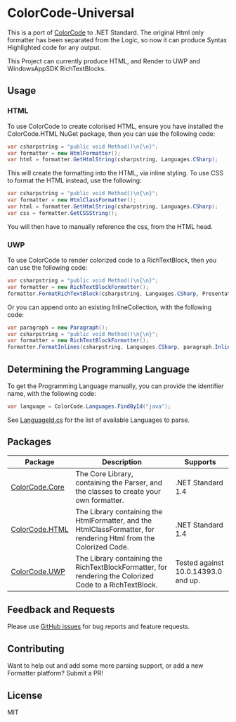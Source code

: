 # ColorCode-Universal

This is a port of [ColorCode](https://colorcode.codeplex.com/) to .NET Standard. The original Html only formatter has been separated from the Logic, so now it can produce Syntax Highlighted code for any output.

This Project can currently produce HTML, and Render to UWP and WindowsAppSDK RichTextBlocks.

## Usage

### HTML

To use ColorCode to create colorised HTML, ensure you have installed the ColorCode.HTML NuGet package, then you can use the following code:

```c#
var csharpstring = "public void Method()\n{\n}";
var formatter = new HtmlFormatter();
var html = formatter.GetHtmlString(csharpstring, Languages.CSharp);
```

This will create the formatting into the HTML, via inline styling. To use CSS to format the HTML instead, use the following:

```c#
var csharpstring = "public void Method()\n{\n}";
var formatter = new HtmlClassFormatter();
var html = formatter.GetHtmlString(csharpstring, Languages.CSharp);
var css = formatter.GetCSSString();
```

You will then have to manually reference the css, from the HTML head.

### UWP

To use ColorCode to render colorized code to a RichTextBlock, then you can use the following code:

```C#
var csharpstring = "public void Method()\n{\n}";
var formatter = new RichTextBlockFormatter();
formatter.FormatRichTextBlock(csharpstring, Languages.CSharp, PresentationBlock);
```

Or you can append onto an existing InlineCollection, with the following code:

```C#
var paragraph = new Paragraph();
var csharpstring = "public void Method()\n{\n}";
var formatter = new RichTextBlockFormatter();
formatter.FormatInlines(csharpstring, Languages.CSharp, paragraph.Inlines);
```

## Determining the Programming Language

To get the Programming Language manually, you can provide the identifier name, with the following code:

```C#
var language = ColorCode.Languages.FindById("java");
```

See [LanguageId.cs](ColorCode.Core/Common/LanguageId.cs) for the list of available Languages to parse.

## Packages

| Package | Description | Supports |
| --- | --- | --- |
| [ColorCode.Core](https://www.nuget.org/packages/ColorCode.Core) | The Core Library, containing the Parser, and the classes to create your own formatter. | .NET Standard 1.4 |
| [ColorCode.HTML](https://www.nuget.org/packages/ColorCode.HTML) | The Library containing the HtmlFormatter, and the HtmlClassFormatter, for rendering Html from the Colorized Code. | .NET Standard 1.4 |
| [ColorCode.UWP](https://www.nuget.org/packages/ColorCode.UWP) | The Library containing the RichTextBlockFormatter, for rendering the Colorized Code to a RichTextBlock. | Tested against 10.0.14393.0 and up. |

## Feedback and Requests

Please use [GitHub issues](https://github.com/WilliamABradley/ColorCode-Universal/issues) for bug reports and feature requests.

## Contributing

Want to help out and add some more parsing support, or add a new Formatter platform? Submit a PR!

## License

MIT
